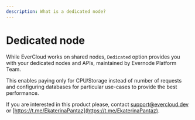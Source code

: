 ```yaml
---
description: What is a dedicated node?
---
```


# Dedicated node

While EverCloud works on shared nodes, `Dedicated` option provides you with your dedicated nodes and APIs, maintained by Evernode Platform Team.

This enables paying only for CPU/Storage instead of number of requests and configuring databases for particular use-cases to provide the best performance.

If you are interested in this product please, contact support@evercloud.dev or [https://t.me/EkaterinaPantaz](https://t.me/EkaterinaPantaz).
